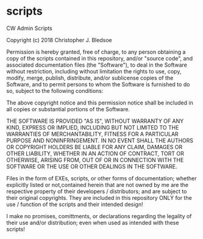 # scripts
CW Admin Scripts

Copyright (c) 2018 Christopher J. Bledsoe

Permission is hereby granted, free of charge, to any person obtaining a copy of the scripts contained in this repository, and/or "source code", and associated documentation files (the "Software"), to deal in the Software without restriction, including without limitation the rights to use, copy, modify, merge, publish, distribute, and/or sublicense copies of the Software, and to permit persons to whom the Software is furnished to do so, subject to the following conditions:

The above copyright notice and this permission notice shall be included in all copies or substantial portions of the Software.

THE SOFTWARE IS PROVIDED "AS IS", WITHOUT WARRANTY OF ANY KIND, EXPRESS OR IMPLIED, INCLUDING BUT NOT LIMITED TO THE WARRANTIES OF MERCHANTABILITY, FITNESS FOR A PARTICULAR PURPOSE AND NONINFRINGEMENT. IN NO EVENT SHALL THE AUTHORS OR COPYRIGHT HOLDERS BE LIABLE FOR ANY CLAIM, DAMAGES OR OTHER LIABILITY, WHETHER IN AN ACTION OF CONTRACT, TORT OR OTHERWISE, ARISING FROM, OUT OF OR IN CONNECTION WITH THE SOFTWARE OR THE USE OR OTHER DEALINGS IN THE SOFTWARE.

Files in the form of EXEs, scripts, or other forms of documentation; whether explicitly listed or not,contained herein that are not owned by me are the respective property of their developers / distributors; and are subject to their original copyrights. They are included in this repository ONLY for the use / function of the scripts and their intended design!

I make no promises, comittments, or declarations regarding the legality of their use and/or distribution; even when used as intended with these scripts!
